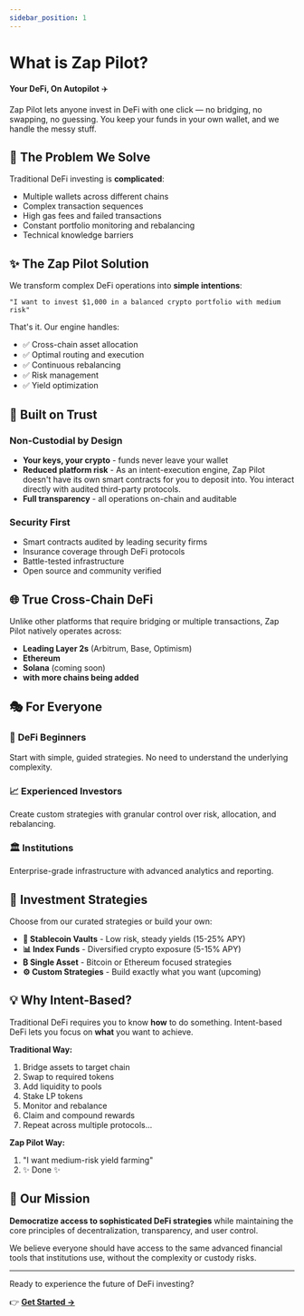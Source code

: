 ```yaml
---
sidebar_position: 1
---
```


# What is Zap Pilot?

**Your DeFi, On Autopilot** ✈️

Zap Pilot lets anyone invest in DeFi with one click — no bridging, no swapping, no guessing. You
keep your funds in your own wallet, and we handle the messy stuff.

## 🎯 The Problem We Solve

Traditional DeFi investing is **complicated**:

- Multiple wallets across different chains
- Complex transaction sequences
- High gas fees and failed transactions
- Constant portfolio monitoring and rebalancing
- Technical knowledge barriers

## ✨ The Zap Pilot Solution

We transform complex DeFi operations into **simple intentions**:

```
"I want to invest $1,000 in a balanced crypto portfolio with medium risk"
```

That's it. Our engine handles:

- ✅ Cross-chain asset allocation
- ✅ Optimal routing and execution
- ✅ Continuous rebalancing
- ✅ Risk management
- ✅ Yield optimization

## 🔐 Built on Trust

### Non-Custodial by Design

- **Your keys, your crypto** - funds never leave your wallet
- **Reduced platform risk** - As an intent-execution engine, Zap Pilot doesn't have its own smart
  contracts for you to deposit into. You interact directly with audited third-party protocols.
- **Full transparency** - all operations on-chain and auditable

### Security First

- Smart contracts audited by leading security firms
- Insurance coverage through DeFi protocols
- Battle-tested infrastructure
- Open source and community verified

## 🌐 True Cross-Chain DeFi

Unlike other platforms that require bridging or multiple transactions, Zap Pilot natively operates
across:

- **Leading Layer 2s** (Arbitrum, Base, Optimism)
- **Ethereum**
- **Solana** (coming soon)
- **with more chains being added**

## 🎭 For Everyone

### 🔰 **DeFi Beginners**

Start with simple, guided strategies. No need to understand the underlying complexity.

### 📈 **Experienced Investors**

Create custom strategies with granular control over risk, allocation, and rebalancing.

### 🏛️ **Institutions**

Enterprise-grade infrastructure with advanced analytics and reporting.

## 🚀 Investment Strategies

Choose from our curated strategies or build your own:

- **🏦 Stablecoin Vaults** - Low risk, steady yields (15-25% APY)
- **📊 Index Funds** - Diversified crypto exposure (5-15% APY)
- **₿ Single Asset** - Bitcoin or Ethereum focused strategies
- **⚙️ Custom Strategies** - Build exactly what you want (upcoming)

## 💡 Why Intent-Based?

Traditional DeFi requires you to know **how** to do something. Intent-based DeFi lets you focus on
**what** you want to achieve.

**Traditional Way:**

1. Bridge assets to target chain
2. Swap to required tokens
3. Add liquidity to pools
4. Stake LP tokens
5. Monitor and rebalance
6. Claim and compound rewards
7. Repeat across multiple protocols...

**Zap Pilot Way:**

1. "I want medium-risk yield farming"
2. ✨ Done ✨

## 🎯 Our Mission

**Democratize access to sophisticated DeFi strategies** while maintaining the core principles of
decentralization, transparency, and user control.

We believe everyone should have access to the same advanced financial tools that institutions use,
without the complexity or custody risks.

---

Ready to experience the future of DeFi investing?

👉 **[Get Started →](./getting-started)**
